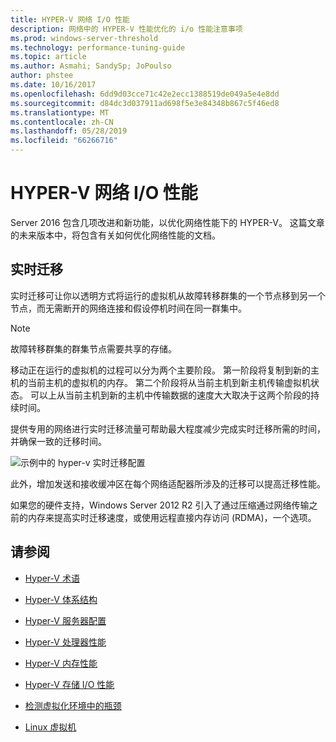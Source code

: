 ```yaml
---
title: HYPER-V 网络 I/O 性能
description: 网络中的 HYPER-V 性能优化的 i/o 性能注意事项
ms.prod: windows-server-threshold
ms.technology: performance-tuning-guide
ms.topic: article
ms.author: Asmahi; SandySp; JoPoulso
author: phstee
ms.date: 10/16/2017
ms.openlocfilehash: 6dd9d03cce71c42e2ecc1388519de049a5e4e8dd
ms.sourcegitcommit: d84dc3d037911ad698f5e3e84348b867c5f46ed8
ms.translationtype: MT
ms.contentlocale: zh-CN
ms.lasthandoff: 05/28/2019
ms.locfileid: "66266716"
---
```

# <a name="hyper-v-network-io-performance"></a>HYPER-V 网络 I/O 性能

Server 2016 包含几项改进和新功能，以优化网络性能下的 HYPER-V。  这篇文章的未来版本中，将包含有关如何优化网络性能的文档。

## <a name="live-migration"></a>实时迁移

实时迁移可让你以透明方式将运行的虚拟机从故障转移群集的一个节点移到另一个节点，而无需断开的网络连接和假设停机时间在同一群集中。

> [!Note]
> 故障转移群集的群集节点需要共享的存储。

移动正在运行的虚拟机的过程可以分为两个主要阶段。 第一阶段将复制到新的主机的当前主机的虚拟机的内存。 第二个阶段将从当前主机到新主机传输虚拟机状态。 可以上从当前主机到新的主机中传输数据的速度大大取决于这两个阶段的持续时间。

提供专用的网络进行实时迁移流量可帮助最大程度减少完成实时迁移所需的时间，并确保一致的迁移时间。

![示例中的 hyper-v 实时迁移配置](../../media/perftune-guide-live-migration.png)

此外，增加发送和接收缓冲区在每个网络适配器所涉及的迁移可以提高迁移性能。

如果您的硬件支持，Windows Server 2012 R2 引入了通过压缩通过网络传输之前的内存来提高实时迁移速度，或使用远程直接内存访问 (RDMA)，一个选项。

## <a name="see-also"></a>请参阅

-   [Hyper-V 术语](terminology.md)

-   [Hyper-V 体系结构](architecture.md)

-   [Hyper-V 服务器配置](configuration.md)

-   [Hyper-V 处理器性能](processor-performance.md)

-   [Hyper-V 内存性能](memory-performance.md)

-   [Hyper-V 存储 I/O 性能](storage-io-performance.md)

-   [检测虚拟化环境中的瓶颈](detecting-virtualized-environment-bottlenecks.md)

-   [Linux 虚拟机](linux-virtual-machine-considerations.md)
